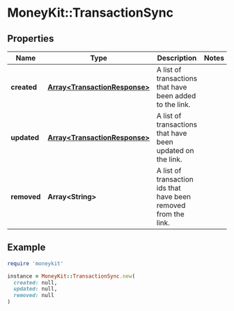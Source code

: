 # MoneyKit::TransactionSync

## Properties

| Name | Type | Description | Notes |
| ---- | ---- | ----------- | ----- |
| **created** | [**Array&lt;TransactionResponse&gt;**](TransactionResponse.md) | A list of transactions that have been added to the link. |  |
| **updated** | [**Array&lt;TransactionResponse&gt;**](TransactionResponse.md) | A list of transactions that have been updated on the link. |  |
| **removed** | **Array&lt;String&gt;** | A list of transaction ids that have been removed from the link. |  |

## Example

```ruby
require 'moneykit'

instance = MoneyKit::TransactionSync.new(
  created: null,
  updated: null,
  removed: null
)
```

